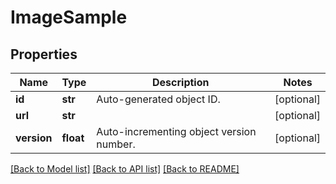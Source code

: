 # ImageSample

## Properties
Name | Type | Description | Notes
------------ | ------------- | ------------- | -------------
**id** | **str** | Auto-generated object ID. | [optional] 
**url** | **str** |  | [optional] 
**version** | **float** | Auto-incrementing object version number. | [optional] 

[[Back to Model list]](../README.md#documentation-for-models) [[Back to API list]](../README.md#documentation-for-api-endpoints) [[Back to README]](../README.md)


